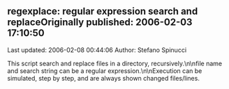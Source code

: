 ## regexplace: regular expression search and replaceOriginally published: 2006-02-03 17:10:50 
Last updated: 2006-02-08 00:44:06 
Author: Stefano Spinucci 
 
This script search and replace files in a directory, recursively.\n\nfile name and search string can be a regular expression.\n\nExecution can be simulated, step by step, and are always shown changed files/lines.